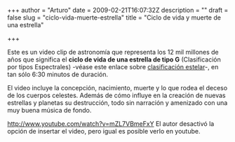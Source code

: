 +++
author = "Arturo"
date = 2009-02-21T16:07:32Z
description = ""
draft = false
slug = "ciclo-vida-muerte-estrella"
title = "Ciclo de vida y muerte de una estrella"

+++

Este es un video clip de astronomía que representa los 12 mil millones de años que significa el <strong>ciclo de vida de una estrella de tipo G</strong> (Clasificación por tipos Espectrales) -véase este enlace sobre <a href="http://geek.cl/wp-content/uploads/2009/02/Clasificaci%C3%B3n_estelar">clasificación estelar</a>-, en tan sólo 6:30 minutos de duración.

El video incluye la concepción, nacimiento, muerte y lo que rodea el deceso de los cuerpos celestes. Además de cómo influye en la creación de nuevas estrellas y planetas su destrucción, todo sin narración y amenizado con una muy buena música de fondo.

<a href="http://geek.cl/wp-content/uploads/2009/02/watch?v=mZL7VBmeFxY">http://www.youtube.com/watch?v=mZL7VBmeFxY</a> El autor desactivó la opción de insertar el video, pero igual es posible verlo en youtube.
